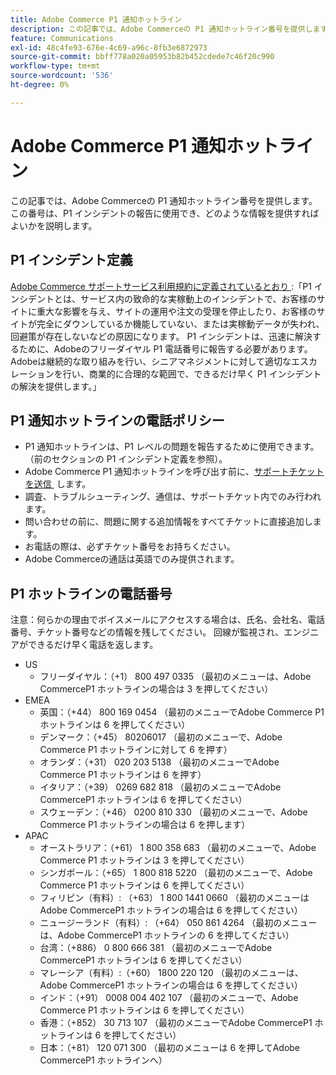 ```yaml
---
title: Adobe Commerce P1 通知ホットライン
description: この記事では、Adobe Commerceの P1 通知ホットライン番号を提供します。この番号は、P1 インシデントの報告に使用でき、どのような情報を提供すればよいかを説明します。
feature: Communications
exl-id: 48c4fe93-676e-4c69-a96c-8fb3e6872973
source-git-commit: bbff778a020a05953b82b452cdede7c46f20c990
workflow-type: tm+mt
source-wordcount: '536'
ht-degree: 0%

---
```


# Adobe Commerce P1 通知ホットライン

この記事では、Adobe Commerceの P1 通知ホットライン番号を提供します。この番号は、P1 インシデントの報告に使用でき、どのような情報を提供すればよいかを説明します。

## P1 インシデント定義

[Adobe Commerce サポートサービス利用規約に定義されているとおり &#x200B;](https://www.adobe.com/content/dam/cc/en/legal/terms/enterprise/pdfs/Magento-Support-Services-Terms-and-Conditions.pdf):「P1 インシデントとは、サービス内の致命的な実稼動上のインシデントで、お客様のサイトに重大な影響を与え、サイトの運用や注文の受理を停止したり、お客様のサイトが完全にダウンしているか機能していない、または実稼動データが失われ、回避策が存在しないなどの原因になります。 P1 インシデントは、迅速に解決するために、Adobeのフリーダイヤル P1 電話番号に報告する必要があります。 Adobeは継続的な取り組みを行い、シニアマネジメントに対して適切なエスカレーションを行い、商業的に合理的な範囲で、できるだけ早く P1 インシデントの解決を提供します。」

## P1 通知ホットラインの電話ポリシー

* P1 通知ホットラインは、P1 レベルの問題を報告するために使用できます。 （前のセクションの P1 インシデント定義を参照）。
* Adobe Commerce P1 通知ホットラインを呼び出す前に、[&#x200B; サポートチケットを送信 &#x200B;](https://experienceleague.adobe.com/docs/commerce-knowledge-base/kb/help-center-guide/magento-help-center-user-guide.html?lang=ja#submit-ticket) します。
* 調査、トラブルシューティング、通信は、サポートチケット内でのみ行われます。
* 問い合わせの前に、問題に関する追加情報をすべてチケットに直接追加します。
* お電話の際は、必ずチケット番号をお持ちください。
* Adobe Commerceの通話は英語でのみ提供されます。

## P1 ホットラインの電話番号

注意：何らかの理由でボイスメールにアクセスする場合は、氏名、会社名、電話番号、チケット番号などの情報を残してください。 回線が監視され、エンジニアができるだけ早く電話を返します。

* US
   * フリーダイヤル：（+1） 800 497 0335 （最初のメニューは、Adobe CommerceP1 ホットラインの場合は 3 を押してください）
* EMEA
   * 英国：（+44） 800 169 0454 （最初のメニューでAdobe Commerce P1 ホットラインは 6 を押してください）
   * デンマーク：（+45） 80206017 （最初のメニューで、Adobe Commerce P1 ホットラインに対して 6 を押す）
   * オランダ：（+31） 020 203 5138 （最初のメニューでAdobe Commerce P1 ホットラインは 6 を押す）
   * イタリア：（+39） 0269 682 818 （最初のメニューでAdobe CommerceP1 ホットラインは 6 を押してください）
   * スウェーデン：（+46） 0200 810 330 （最初のメニューで、Adobe Commerce P1 ホットラインの場合は 6 を押します）
* APAC
   * オーストラリア：（+61） 1 800 358 683 （最初のメニューで、Adobe Commerce P1 ホットラインは 3 を押してください）
   * シンガポール：（+65） 1 800 818 5220 （最初のメニューで、Adobe Commerce P1 ホットラインは 6 を押してください）
   * フィリピン（有料）: （+63） 1 800 1441 0660 （最初のメニューはAdobe CommerceP1 ホットラインの場合は 6 を押してください）
   * ニュージーランド（有料）: （+64） 050 861 4264 （最初のメニューは、Adobe CommerceP1 ホットラインの 6 を押してください）
   * 台湾：（+886） 0 800 666 381 （最初のメニューでAdobe CommerceP1 ホットラインは 6 を押してください）
   * マレーシア（有料）:（+60） 1800 220 120 （最初のメニューは、Adobe CommerceP1 ホットラインの場合は 6 を押してください）
   * インド：（+91） 0008 004 402 107 （最初のメニューで、Adobe Commerce P1 ホットラインは 6 を押してください）
   * 香港：（+852） 30 713 107 （最初のメニューでAdobe CommerceP1 ホットラインは 6 を押してください）
   * 日本：（+81） 120 071 300 （最初のメニューは 6 を押してAdobe CommerceP1 ホットラインへ）
